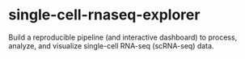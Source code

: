 # single-cell-rnaseq-explorer
Build a reproducible pipeline (and interactive dashboard) to process, analyze, and visualize single-cell RNA-seq (scRNA-seq) data.

